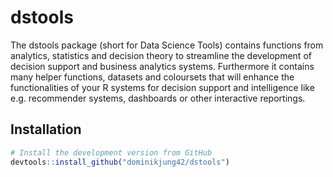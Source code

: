# dstools

The dstools package (short for Data Science Tools) contains functions from analytics, statistics and decision theory to streamline the development of decision support and business analytics systems. Furthermore it contains many helper functions, datasets and coloursets that will enhance the functionalities of your R systems for decision support and intelligence like e.g. recommender systems, dashboards or other interactive reportings.

## Installation

```R
# Install the development version from GitHub
devtools::install_github("dominikjung42/dstools")
```
